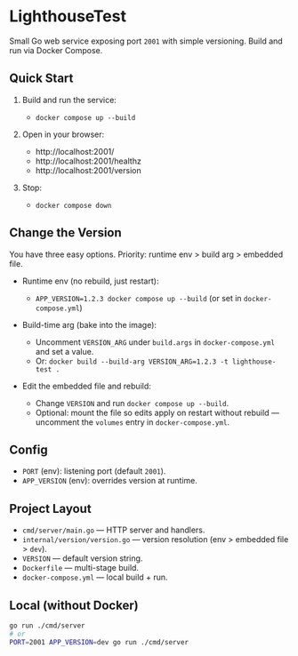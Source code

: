 # LighthouseTest

Small Go web service exposing port `2001` with simple versioning. Build and run via Docker Compose.

## Quick Start

1. Build and run the service:

   - `docker compose up --build`

2. Open in your browser:

   - http://localhost:2001/
   - http://localhost:2001/healthz
   - http://localhost:2001/version

3. Stop:

   - `docker compose down`

## Change the Version

You have three easy options. Priority: runtime env > build arg > embedded file.

- Runtime env (no rebuild, just restart):
  - `APP_VERSION=1.2.3 docker compose up --build` (or set in `docker-compose.yml`)

- Build-time arg (bake into the image):
  - Uncomment `VERSION_ARG` under `build.args` in `docker-compose.yml` and set a value.
  - Or: `docker build --build-arg VERSION_ARG=1.2.3 -t lighthouse-test .`

- Edit the embedded file and rebuild:
  - Change `VERSION` and run `docker compose up --build`.
  - Optional: mount the file so edits apply on restart without rebuild — uncomment the `volumes` entry in `docker-compose.yml`.

## Config

- `PORT` (env): listening port (default `2001`).
- `APP_VERSION` (env): overrides version at runtime.

## Project Layout

- `cmd/server/main.go` — HTTP server and handlers.
- `internal/version/version.go` — version resolution (env > embedded file > `dev`).
- `VERSION` — default version string.
- `Dockerfile` — multi-stage build.
- `docker-compose.yml` — local build + run.

## Local (without Docker)

```bash
go run ./cmd/server
# or
PORT=2001 APP_VERSION=dev go run ./cmd/server
```

